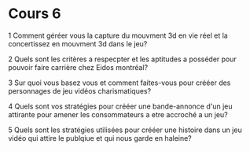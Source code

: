 # Cours 6
1 Comment géréer vous la capture du mouvment 3d en vie réel et la concertissez en mouvment 3d dans le jeu?

2 Quels sont les critères a respecpter et les aptitudes a posséder pour pouvoir faire carrière chez Eidos montréal?

3 Sur quoi vous basez vous et comment faites-vous pour crééer des personnages de jeu vidéos charismatiques?

4 Quels sont vos stratégies pour crééer une bande-annonce d'un jeu attirante pour amener les consommateurs a etre accroché a un jeu?

5 Quels sont les stratégies utilisées pour crééer une histoire dans un jeu vidéo qui attire le publqiue et qui nous garde en haleine?

